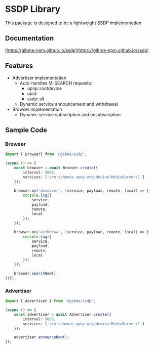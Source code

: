 # SSDP Library

This package is designed to be a lightweight SSDP implementation.

## Documentation

[https://gibme-npm.github.io/ssdp](https://gibme-npm.github.io/ssdp)

## Features

* Advertiser implementation
  * Auto-handles M-SEARCH requests:
    * upnp::rootdevice
    * uuid:<uuid>
    * ssdp::all
  * Dynamic service announcement and withdrawal
* Browser implementation
  * Dynamic service subscription and unsubscription

## Sample Code

### Browser

```typescript
import { Browser} from '@gibme/ssdp';

(async () => {
    const browser = await Browser.create({
        interval: 5000,
        services: ['urn:schemas-upnp-org:device:MediaServer:1']
    });
    
    browser.on('discover', (service, payload, remote, local) => {
        console.log({
            service,
            payload,
            remote,
            local
        });
    });
    
    browser.on('withdraw', (service, payload, remote, local) => {
        console.log({
            service,
            payload,
            remote,
            local
        });
    });
    
    browser.searchNow();
})();
```

### Advertiser

```typescript
import { Advertiser } from '@gibme/ssdp';

(async () => {
    const advertiser = await Advertiser.create({
        interval: 5000,
        services: ['urn:schemas-upnp-org:device:MediaServer:1']
    });

    advertiser.announceNow();
});
```

